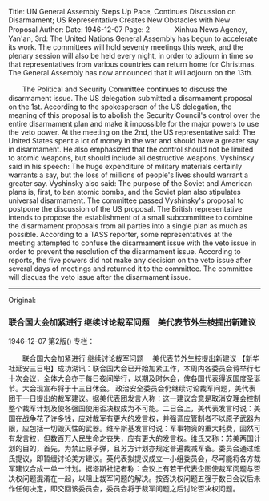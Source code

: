 Title: UN General Assembly Steps Up Pace, Continues Discussion on Disarmament; US Representative Creates New Obstacles with New Proposal
Author:
Date: 1946-12-07
Page: 2
　
　　Xinhua News Agency, Yan'an, 3rd: The United Nations General Assembly has begun to accelerate its work. The committees will hold seventy meetings this week, and the plenary session will also be held every night, in order to adjourn in time so that representatives from various countries can return home for Christmas. The General Assembly has now announced that it will adjourn on the 13th.

　　The Political and Security Committee continues to discuss the disarmament issue. The US delegation submitted a disarmament proposal on the 1st. According to the spokesperson of the US delegation, the meaning of this proposal is to abolish the Security Council's control over the entire disarmament plan and make it impossible for the major powers to use the veto power. At the meeting on the 2nd, the US representative said: The United States spent a lot of money in the war and should have a greater say in disarmament. He also emphasized that the control should not be limited to atomic weapons, but should include all destructive weapons. Vyshinsky said in his speech: The huge expenditure of military materials certainly warrants a say, but the loss of millions of people's lives should warrant a greater say. Vyshinsky also said: The purpose of the Soviet and American plans is, first, to ban atomic bombs, and the Soviet plan also stipulates universal disarmament. The committee passed Vyshinsky's proposal to postpone the discussion of the US proposal. The British representative intends to propose the establishment of a small subcommittee to combine the disarmament proposals from all parties into a single plan as much as possible. According to a TASS reporter, some representatives at the meeting attempted to confuse the disarmament issue with the veto issue in order to prevent the resolution of the disarmament issue. According to reports, the five powers did not make any decision on the veto issue after several days of meetings and returned it to the committee. The committee will discuss the veto issue after the disarmament issue.



<hr /> 

Original: 


### 联合国大会加紧进行  继续讨论裁军问题　美代表节外生枝提出新建议

1946-12-07
第2版()
专栏：

　　联合国大会加紧进行
    继续讨论裁军问题
  　美代表节外生枝提出新建议
    【新华社延安三日电】成功湖讯：联合国大会已开始加紧工作，本周内各委员会蒋举行七十次会议，全体大会亦于每日夜间举行，以期及时休会，俾各国代表得返国度圣诞节。大会现宣布将于十三日休会。
    政治安全委员会仍继续讨论裁军问题，美代表团于一日提出的裁军建议。据美代表团发言人称：这一建议含意是取消安理会控制整个裁军计划及使各强国使用否决权成为不可能。二日会上，美代表发言时说：美国在战争花了许多钱，应对裁军有更大的发言权，并强调应管制者不以原子武器为限，应包括一切毁灭性的武器。维辛斯基发言时说：军事物资的重大耗费，固然可有发言权，但数百万人民生命之丧失，应有更大的发言权。维氏又称：苏美两国计划的目的，首先，为禁止原子弹，且苏方计划亦规定普遍裁减军备。委员会通过维氏提议，即暂缓讨论美方建议。英代表拟提议成立一小组委员会，尽可能将各方裁军建议合成一单一计划。据塔斯社记者称：会议上有若干代表企图使裁军问题与否决权问题混淆在一起，以阻止裁军问题的解决。按否决权问题五强于数日会议后未作任何决定，即交回该委员会，委员会将于裁军问题之后讨论否决权问题。
